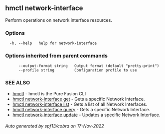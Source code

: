 ## hmctl network-interface

Perform operations on network interface resources.

### Options

```
  -h, --help   help for network-interface
```

### Options inherited from parent commands

```
      --output-format string   Output format (default "pretty-print")
      --profile string         Configuration profile to use
```

### SEE ALSO

* [hmctl](hmctl.md)	 - hmctl is the Pure Fusion CLI
* [hmctl network-interface get](hmctl_network-interface_get.md)	 - Gets a specific Network Interface.
* [hmctl network-interface list](hmctl_network-interface_list.md)	 - Gets a list of all Network Interfaces.
* [hmctl network-interface query](hmctl_network-interface_query.md)	 - Gets a specific Network Interface.
* [hmctl network-interface update](hmctl_network-interface_update.md)	 - Updates a specific Network Interface.

###### Auto generated by spf13/cobra on 17-Nov-2022
